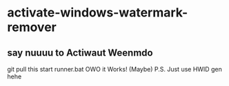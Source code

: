 # activate-windows-watermark-remover
## say nuuuu to Actiwaut Weenmdo

git pull this
start runner.bat
OWO it Works! (Maybe)
P.S. Just use HWID gen hehe

